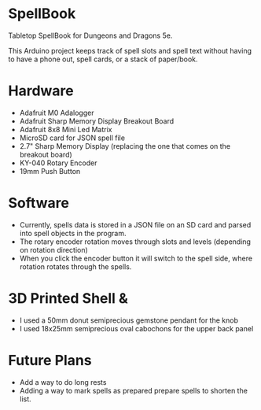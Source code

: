 # SpellBook

Tabletop SpellBook for Dungeons and Dragons 5e.

This Arduino project keeps track of spell slots and spell text without having to have a phone out, spell cards, or a stack of paper/book.

# Hardware
* Adafruit M0 Adalogger
* Adafruit Sharp Memory Display Breakout Board
* Adafruit 8x8 Mini Led Matrix
* MicroSD card for JSON spell file
* 2.7" Sharp Memory Display (replacing the one that comes on the breakout board)
* KY-040 Rotary Encoder
* 19mm Push Button

# Software
* Currently, spells data is stored in a JSON file on an SD card and parsed into spell objects in the program.
* The rotary encoder rotation moves through slots and levels (depending on rotation direction)
* When you click the encoder button it will switch to the spell side, where rotation rotates through the spells.

# 3D Printed Shell & 
* I used a 50mm donut semiprecious gemstone pendant for the knob
* I used 18x25mm semiprecious oval cabochons for the upper back panel

# Future Plans
* Add a way to do long rests
* Adding a way to mark spells as prepared prepare spells to shorten the list.
